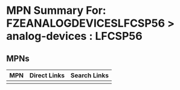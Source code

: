 



# MPN Summary For: FZEANALOGDEVICESLFCSP56 > analog-devices : LFCSP56

## MPNs
  

|MPN|Direct Links|Search Links|
| :--- | :--- | :--- |
||||
